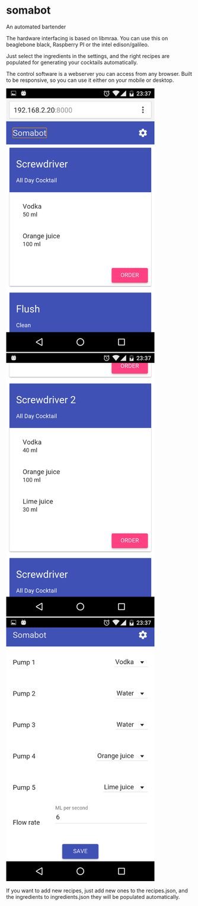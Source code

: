 # somabot
An automated bartender 

The hardware interfacing is based on libmraa. You can use this on beaglebone black, Raspberry PI or the intel edison/galileo. 

Just select the ingredients in the settings, and the right recipes are populated for generating your cocktails automatically. 

The control software is a webserver you can access from any browser. Built to be responsive, so you can use it either on your mobile or desktop. 

<img src="https://github.com/eswarm/somabot/blob/master/screens/home.png" alt="Home" width="400">
<img src="https://github.com/eswarm/somabot/blob/master/screens/home2.png" alt="Home" width="400">
<img src="https://github.com/eswarm/somabot/blob/master/screens/settings.png" alt="Settings" width="400">

If you want to add new recipes, just add new ones to the recipes.json, and the ingredients to ingredients.json they will be populated automatically.

